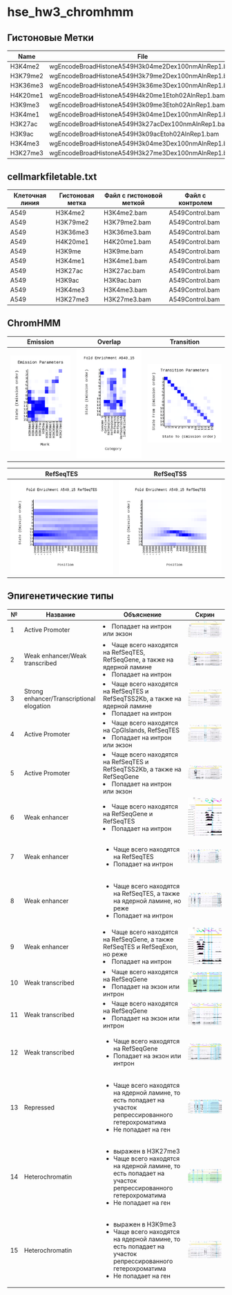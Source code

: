 # hse_hw3_chromhmm
## Гистоновые Метки
Name | File
--- | ---
H3K4me2 | wgEncodeBroadHistoneA549H3k04me2Dex100nmAlnRep1.bam
H3K79me2 | wgEncodeBroadHistoneA549H3k79me2Dex100nmAlnRep1.bam
H3K36me3 | wgEncodeBroadHistoneA549H3k36me3Dex100nmAlnRep1.bam
H4K20me1 | wgEncodeBroadHistoneA549H4k20me1Etoh02AlnRep1.bam
H3K9me3 | wgEncodeBroadHistoneA549H3k09me3Etoh02AlnRep1.bam
H3K4me1 | wgEncodeBroadHistoneA549H3k04me1Dex100nmAlnRep1.bam
H3K27ac | wgEncodeBroadHistoneA549H3k27acDex100nmAlnRep1.bam
H3K9ac | wgEncodeBroadHistoneA549H3k09acEtoh02AlnRep1.bam
H3K4me3 | wgEncodeBroadHistoneA549H3k04me3Dex100nmAlnRep1.bam
H3K27me3 | wgEncodeBroadHistoneA549H3k27me3Dex100nmAlnRep1.bam


## cellmarkfiletable.txt

Клеточная линия | Гистоновая метка | Файл с гистоновой меткой | Файл с контролем
--- | --- | --- | ---
A549 | H3K4me2 | H3K4me2.bam | A549Control.bam
A549 | H3K79me2 | H3K79me2.bam | A549Control.bam
A549 | H3K36me3 | H3K36me3.bam | A549Control.bam
A549 | H4K20me1 | H4K20me1.bam | A549Control.bam
A549 | H3K9me | H3K9me.bam | A549Control.bam
A549 | H3K4me1 | H3K4me1.bam | A549Control.bam
A549 | H3K27ac | H3K27ac.bam | A549Control.bam
A549 | H3K9ac | H3K9ac.bam | A549Control.bam
A549 | H3K4me3 | H3K4me3.bam | A549Control.bam
A549 | H3K27me3 | H3K27me3.bam | A549Control.bam


## ChromHMM

Emission | Overlap | Transition 
 --- | --- | ---
![Image](/data/emissions_15.png) | ![Image](/data/A549_15_overlap.png) | ![Image](/data/transitions_15.png)

RefSeqTES | RefSeqTSS
 --- | --- 
![Image](/data/A549_15_RefSeqTES_neighborhood.png) | ![Image](/data/A549_15_RefSeqTSS_neighborhood.png)


## Эпигенетические типы
№ | Название | Объяснение | Скрин
 --- | --- | ---| ---
1 | Active Promoter | </li><li> Попадает на интрон или экзон </li> | ![Image](/data/state_1.png)
2 | Weak enhancer/Weak transcribed | </li><li> Чаще всего находятся на RefSeqTES, RefSeqGene, а также на ядерной ламине </li><li> Попадает на интрон </li> | ![Image](/data/state_2.png)
3 | Strong enhancer/Transcriptional elogation | </li><li> Чаще всего находятся на RefSeqTES и RefSeqTSS2Kb, а также на ядерной ламине </li><li> Попадает на интрон </li> | ![Image](/data/state_3.png)
4 | Active Promoter | </li><li> Чаще всего находятся на CpGIslands, RefSeqTES </li><li> Попадает на интрон или экзон </li> | ![Image](/data/state_4.png)
5 | Active Promoter | </li><li> Чаще всего находятся на RefSeqTES и RefSeqTSS2Kb, а также на RefSeqGene </li><li> Попадает на интрон или экзон </li> | ![Image](/data/state_5.png)
6 | Weak enhancer | </li><li> Чаще всего находятся на RefSeqGene и RefSeqTES </li><li> Попадает на интрон </li> | ![Image](/data/state_6.png)
7 | Weak enhancer | <ul><li> Чаще всего находятся на RefSeqTES </li><li> Попадает на интрон </li> | ![Image](/data/state_7.png)
8 | Weak enhancer | <ul><li> Чаще всего находятся на RefSeqTES, а также на ядерной ламине, но реже </li><li> Попадает на интрон </li> | ![Image](/data/state_8.png)
9 | Weak enhancer | </li><li> Чаще всего находятся на RefSeqGene, а также RefSeqTES и RefSeqExon, но реже </li><li> Попадает на интрон </li> | ![Image](/data/state_9.png)
10 | Weak transcribed | </li><li> Чаще всего находятся на RefSeqGene </li><li> Попадает на экзон или интрон </li> | ![Image](/data/state_10.png)
11 | Weak transcribed | </li><li> Чаще всего находятся на RefSeqGene </li><li> Попадает на экзон или интрон </li> | ![Image](/data/state_11.png)
12 | Weak transcribed | <ul><li> Чаще всего находятся на RefSeqGene </li><li> Попадает на экзон или интрон </li> | ![Image](/data/state_12.png)
13 | Repressed | <ul><li> Чаще всего находятся на ядерной ламине, то есть попадает на участок репрессированного гетерохроматима </li><li> Не попадает на ген </li> | ![Image](/data/state_13.png)
14 | Heterochromatin | <ul><li> выражен в H3K27me3 </li><li> Чаще всего находятся на ядерной ламине, то есть попадает на участок репрессированного гетерохроматима </li><li> Не попадает на ген </li> | ![Image](/data/state_14.png)
15 | Heterochromatin | <ul><li> выражен в H3K9me3 </li><li> Чаще всего находятся на ядерной ламине, то есть попадает на участок репрессированного гетерохроматима </li><li> Не попадает на ген </li> | ![Image](/data/state_15.png)

